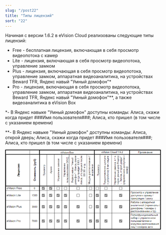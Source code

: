 ```yaml
---
slug: "/post22"
title: "Типы лицензий"
sort: "22"
---
```


Начиная с версии 1.6.2 в eVision Cloud реализованы следующие типы лицензий:

- Free - бесплатная лицензия, включающая в себя просмотр видеопотока с камер  
- Lite - лицензия, включающая в себя просмотр видеопотока, управление замком  
- Plus - лицензия, включающая в себя просмотр видеопотока, управление замком, аппаратная видеоаналитика, на устройствах Beward TFR, Яндекс навый "Умный домофон"*  
- Pro - лицензия, включающая в себя просмотр видеопотока, управление замком, аппаратная видеоаналитика, на устройствах Beward TFR, Яндекс навый "Умный домофон"**, а также видеоаналитика в eVision Box 

*- В Яндекс навыке "Умный домофон" доступны команды: Алиса, скажи когда придет ###Имя пользователя###; Алиса, кто пришел (в том числе с указанием времени)  

**- В Яндекс навыке "Умный домофон" доступны команды: Алиса, открой дверь; Алиса, скажи когда придет ###Имя пользователя###; Алиса, кто пришел (в том числе с указанием времени)  

![](images/lic_ev_cl.png)